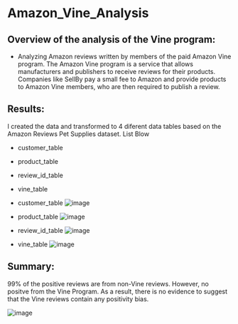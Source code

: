 # Amazon_Vine_Analysis

## Overview of the analysis of the Vine program:
* Analyzing Amazon reviews written by members of the paid Amazon Vine program. The Amazon Vine program is a service that allows manufacturers and publishers to receive reviews for their products. Companies like SellBy pay a small fee to Amazon and provide products to Amazon Vine members, who are then required to publish a review.

## Results:

I created the data and transformed to 4 diferent data tables based on the Amazon Reviews Pet Supplies dataset.
List Blow 
* customer_table
* product_table
* review_id_table
* vine_table

* customer_table
![image](https://user-images.githubusercontent.com/105985796/192910009-54e3a0d3-2f85-4ffc-bb0b-2948d8994cfe.png)

* product_table
![image](https://user-images.githubusercontent.com/105985796/192910428-cedbf24b-6c16-406a-81ea-29992651b783.png)

* review_id_table
![image](https://user-images.githubusercontent.com/105985796/192910524-16fffd59-5778-4b3a-b1ac-bd8daa8843cb.png)


* vine_table
![image](https://user-images.githubusercontent.com/105985796/192910568-19307854-5156-4c4a-8a42-3f88888301a0.png)

## Summary:
99% of the positive reviews are from non-Vine reviews. However, no positve from the Vine Program. As a result, there is no evidence to suggest that the Vine reviews contain any positivity bias.

![image](https://user-images.githubusercontent.com/105985796/192911012-ae1f594d-8c55-4ca0-b096-e59be57dde9e.png)
